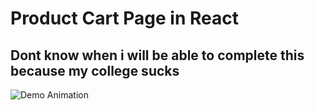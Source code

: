 # Product Cart Page in React
## Dont know when i will be able to complete this because my college sucks 

![Demo Animation](https://giffiles.alphacoders.com/220/220355.gif) 